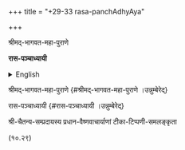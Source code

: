 +++
title = "+29-33 rasa-panchAdhyAya"

+++


श्रीमद्-भागवत-महा-पुराणे

**रास-पञ्चाध्यायी**

<details><summary>English</summary>

With ten commentaries.

Version 1.00 Jagat (June 9, 2006)

Version 2.00 Jagat (2023)

The principal source for the commentaries found in this edition is the
Bhagavata Vidya Pith edition: (ed.) Bhagavata Rishi and Krishna Shankar
Shastri (Sola Karnavati, 2052 saṁ=1996). Vol. III. I have not included
all the commentaries that are found in this huge volume, but only those
that are of principal interest to ṅaudiya Vaishnavas. Hopefully all
these commentaries will one day be available electronically. That day is
still far off, but for the time being we will take the small step of
offering this portion of the most vital portion of the Bhagavatam, its
five life airs, the Rasa Lila. I have access to a few other editions
containing some of these commentaries, which I have used to confirm and
check readings. Information about these commentaries, along with a few
notes, is given here:

- śrīmad-ānanda-tīrtha-madhvācāryasya bhāgavata-tātparyam

This commentary is not included in the Bhagavata Vidya Pith edition.
Only two verses of the Rasa Lila have comments by Madhva (10.29.11, 15).
Madhva lived in the 13th century. I have used (ed.) Bhakti Ballabh
Tirtha, Calcutta : Chaitanya ṅaudiya Math, 1995.

- 2. śrī-śrīdhara-svāminaḥ bhāgavata-bhāvārtha-dīpikā {#śrī-śrīdhara-svāminaḥ-bhāgavata-bhāvārtha-dīpikā .unnumbered}

(ed. Ramateja Pandeya, Benares: Chowkhamba, 1996). The text for Sridhar
Swami\'s commentary was entered by Robert Gafrik. Sridhar\'s commentary
is probably not the earliest, but it is the one that most influenced the
ṅaudiya sampradaya, at least in the beginning.

- 3. śrī-vaṁśīdharasya bhāvārtha-dīpikā-prakāśaḥ {#śrī-vaṁśīdharasya-bhāvārtha-dīpikā-prakāśaḥ .unnumbered}

I earlier stated that this 19th censtury author\'s commentary is of
limited value. In fact, in several places I have found his additions
useful and entertaining. It is placed immediately after Sridhar because,
as the name of the commentary indicates, it follows *Bhāvārtha-dīpikā*
rather than the Bhāgavata verses directly. It appears that in most
cases, Vamsidhar also repeated Vishwanath\'s commentaries verbatim (see
below) and occasionally the Vaishnava Toshani as well. I considered it
an unnecessary repetition and a waste of space to do this, so only
material original to Vamsidhara has been included there.

- 4. śrī-śrīnātha-cakravartinaḥ caitanya-mata-mañjuṣā {#śrī-śrīnātha-cakravartinaḥ-caitanya-mata-mañjuṣā .unnumbered}

As far as I know, the only published edition of this commentary comes
from Haridas Das, no copy of which is in my possession. Srinath
Chakravarti was the spiritual master of Kavi Karnapur. It is thus a
fairly early text, though in all probability does not precede Sanatan
ṅoswami\'s work. I feel that there is a discernable influence of this
commentary on Jiva\'s *Bṛhat-krama-sandarbha,* indicating that Jiva was
influenced, at least in part, to write another commentary on the Tenth
Canto after taking note of Srinath's tika*.*

- 5. śrī-sanātana-gosvāminaḥ bṛhad-vaiṣṇava-toṣaṇī {#śrī-sanātana-gosvāminaḥ-bṛhad-vaiṣṇava-toṣaṇī .unnumbered}

My only source for this was the Bhagavata Vidya Pitha edition.

- 6. śrī-jīva-gosvāminaḥ \[laghu-\] vaiṣṇava-toṣaṇī  {#śrī-jīva-gosvāminaḥ-laghu--vaiṣṇava-toṣaṇī .unnumbered}

Although Puridas published an edition of this text, I only have access
to a portion of it. This is the most influential ṅaudiya commentary.

Besides this *Vaiṣṇava-toṣaṇī*, I have also included Sanatan\'s
*Dig-darśanī* comments from *Hari-bhakti-vilāsa* and those fro
*Bṛhad-bhāgavatārta*, wherever verses from these chapters have been
cited in that work.

- 7. śrī-jīva-gosvāminaḥ krama-sandarbhaḥ {#śrī-jīva-gosvāminaḥ-krama-sandarbhaḥ .unnumbered}

Through the kindness of Srivatsa ṅoswami of Jai Singh ṅhera in
Vrindavan, I have a copy of Puridasa Mahasaya\'s 1952 edition, which is
the principal source here. It is noteworthy that with the exception of
the Tenth Canto, *Krama-sandarbha* is basically a sequential (*krama*)
displacement of the comments found in Jiva\'s *Ṣaṭ-sandarbha.* This
exception is to me inexplicable, as the Sandarbha comments to the Tenth
Canto verses are not duplicated in any of Jiva\'s other Bhagavata
commentaries (unless they are in the *Laghu-vaiṣṇava-toṣaṇī*). I felt
therefore that it was worthwhile to insert those texts here. I may not
have included them all, so the files may be updated as these texts are
discovered.

- 8. śrī-jīva-gosvāminaḥ bṛhat-krama-sandarbhaḥ {#śrī-jīva-gosvāminaḥ-bṛhat-krama-sandarbhaḥ .unnumbered}

Ekkehard Lorenz made TIF files of Puridas\'s edition of this text
available to me. See ***Caitanya-mata-mañjuṣā*** above. This commentary
is also included in the Bhagavata Vidya Pitha edition.

- 9. nārāyaṇa-bhaṭṭasya rasikāhlādinī {#nārāyaṇa-bhaṭṭasya-rasikāhlādinī .unnumbered}

This commentary is also quite early, perhaps even preceding Jiva
ṅoswami. Narayan Bhatta was born in 1532 (saṁ. 1588) in Madurai, Tamil
Nadu, but came to live in Braj in 1546. He was initiated by Krishna Das
Brahmachari, a disciple of ṅadadhar Pandit who was serving at the Madan
Mohan temple in Radha Kund. He is famous for a number of works like
*Vraja-bhakti-vilāsa* and *Vraja-pradīpikā,* etc., which are the most
exhaustive early descriptions of the Braja Dham parikrama (See
Entwistle\'s *Braja: A Place of Pilgrimage*). He also had great
influence in establishing the Rasa Lila performance tradition in Braja
(see Vasant Yamadagni\'s *Rāsa-līlā tathā rāsānukaraṇa vikāsa*, New
Delhi: Sangita Nataka Academy, 1980). This edition was published by
Kusumasarovarawala Krishna Das in the 1950\'s. The editor is Prabhu
Dayal Mittal, a very highly reputed scholar of the Radha Vallabha
Sampradaya. This edition was the source of the Bhagavata Vidya Pith
edition, to the extent that even obvious errors have been repeated.
Though Narayan Bhatta was contemporary to Jiva ṅoswami, there appears to
be little influence of his work, or even of Rupa ṅoswami, to the extent
that he cites *Rasārṇava-sudhākara* to the total exclusion of
*Ujjvala-nīlamaṇi.* He appears, however, to be aware of the
*Vaiṣṇava-toṣaṇī* and, I believe, of Vallabha's commentary.

- 10. śrī-viśvanātha-cakravartinaḥ sārārtha-darśinī {#śrī-viśvanātha-cakravartinaḥ-sārārtha-darśinī .unnumbered}

(ed. Bhakti Ballabh Tirtha, Calcutta : Chaitanya ṅaudiya Math, 1995).
Nothing really needs to be said here except that Vishwanath\'s
popularity has led to the neglect of the *Vaiṣṇava-toṣaṇī*, which is, in
my opinion, unfortunate. The probable reason for this is that Vishwanath
has simplified the commentary and avoided the large numbers of
alternative explanations that Sanatan enjoys so much.

- 11. baladeva-vidyābhūṣaṇasya vaiṣṇavānandinī {#baladeva-vidyābhūṣaṇasya-vaiṣṇavānandinī .unnumbered}

Though the Bhagavata Vidya Pitha has published Baladeva\'s commentary to
the Tenth Canto, there does not seem to be anything at the Rasa Lila.
Whether Baladeva actually did comment on these verses is unknown to me
and is something that needs investigation.


</details>


श्रीमद्-भागवत-महा-पुराणे {#श्रीमद्-भागवत-महा-पुराणे ।उन्नुम्बेरेद्}

रास-पञ्चाध्यायी {#रास-पञ्चाध्यायी ।उन्नुम्बेरेद्}

श्री-चैतन्य-सम्प्रदायस्य प्रधान-वैष्णवाचार्याणां
टीका-टिप्पणी-समलङ्कृता

(१०.२९)
